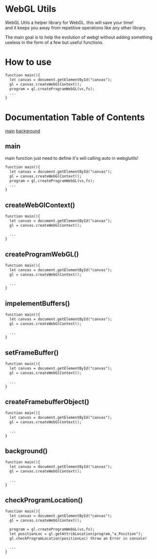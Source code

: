 # WebGL Utils

WebGL Utils a helper library for WebGL. this will save your time! <br> 
and it keeps you away from repetitive operations like any other library.

The main goal is to help the evolution of webgl without adding something useless in the form of a few but useful functions.


# How to use 


```html
function main(){
  let canvas = document.getElementById("canvas");
  gl = canvas.createWebGlContext();
  program = gl.createProgramWebGL(vs,fs);
  ...
}
```



# Documentation Table of Contents 
[main](#main)
[background](#background)


## main

main function just need to define it's will calling auto in webglutils!
```html
function main(){
  let canvas = document.getElementById("canvas");
  gl = canvas.createWebGlContext();
  program = gl.createProgramWebGL(vs,fs);
  ...
}
```

## createWebGlContext()

```html
function main(){
  let canvas = document.getElementById("canvas");
  gl = canvas.createWebGlContext();
 
  ...
}
```
## createProgramWebGL()

```html
function main(){
  let canvas = document.getElementById("canvas");
  gl = canvas.createWebGlContext();
 
  ...
}
```



## impelementBuffers()

```html
function main(){
  let canvas = document.getElementById("canvas");
  gl = canvas.createWebGlContext();
 
  ...
}
```


## setFrameBuffer()

```html
function main(){
  let canvas = document.getElementById("canvas");
  gl = canvas.createWebGlContext();
 
  ...
}
```

## createFramebufferObject()

```html
function main(){
  let canvas = document.getElementById("canvas");
  gl = canvas.createWebGlContext();
 
  ...
}
```

## background()

```html
function main(){
  let canvas = document.getElementById("canvas");
  gl = canvas.createWebGlContext();
 
  ...
}
```

## checkProgramLocation()



```html
function main(){
  let canvas = document.getElementById("canvas");
  gl = canvas.createWebGlContext();

  program = gl.createProgramWebGL(vs,fs);
  let positionLoc = gl.getAttribLocation(program,"a_Position");
  gl.checkProgramLocation(positionLoc) throw an Error in console! 
 
  ...
}
```

